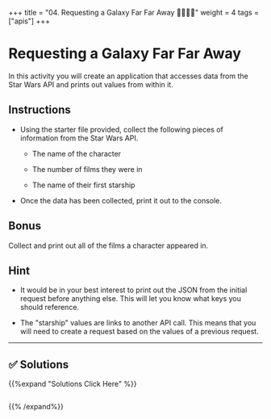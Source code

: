 +++
title = "04. Requesting a Galaxy Far Far Away 👩‍🎓👨‍🎓"
weight = 4
tags = ["apis"] 
+++


# Requesting a Galaxy Far Far Away

In this activity you will create an application that accesses data from the Star Wars API and prints out values from within it.

## Instructions

* Using the starter file provided, collect the following pieces of information from the Star Wars API.

  * The name of the character

  * The number of films they were in

  * The name of their first starship

* Once the data has been collected, print it out to the console.

## Bonus

Collect and print out all of the films a character appeared in.

## Hint

* It would be in your best interest to print out the JSON from the initial request before anything else. This will let you know what keys you should reference.

* The "starship" values are links to another API call. This means that you will need to create a request based on the values of a previous request.

---

## ✅ Solutions
{{%expand "Solutions Click Here" %}}
```python
```
{{% /expand%}}